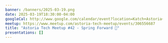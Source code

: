 ```yaml
---
banner: /banners/2025-03-19.png
date: 2025-03-19T18:30:00-04:00
googleCal: http://www.google.com/calendar/event?location=Katch+Astoria+-+31-19+Newtown+Ave+-+Astoria%2C+NY%2C+11102&action=TEMPLATE&sprop=name%3AAstoria+Tech+Meetup&sprop=website%3Ahttps%3A%2F%2Fwww.meetup.com%2Fastoria-tech-meetup%2Fevents%2F306556687&details=AGENDA%3A%0A6%3A30+-+7%3A15pm%3A+Open+discussion%0A7%3A15+-+7%3A45pm%3A+Talks+%28Speakers+TBD%29%0A7%3A45+-+8%3A30pm%3A+Open+discussion%0A%0AFor+full+details%2C+including+the+address%2C+and+to+RSVP+see%3A+https%3A%2F%2Fwww.meetup.com%2Fastoria-tech-meetup%2Fevents%2F306556687&text=Astoria+Tech+Meetup+%2342+-+Spring+Forward+%F0%9F%8C%B1&dates=20250319T223000Z%2F20250320T003000Z
meetup: https://www.meetup.com/astoria-tech-meetup/events/306556687
title: "Astoria Tech Meetup #42 - Spring Forward 🌱"
presentations: []
---
```

